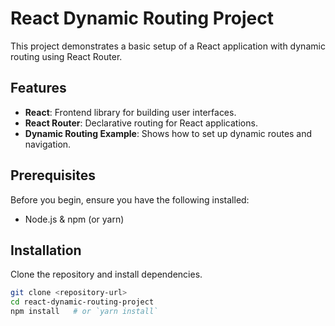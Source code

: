 # React Dynamic Routing Project

This project demonstrates a basic setup of a React application with dynamic routing using React Router.

## Features

- **React**: Frontend library for building user interfaces.
- **React Router**: Declarative routing for React applications.
- **Dynamic Routing Example**: Shows how to set up dynamic routes and navigation.

## Prerequisites

Before you begin, ensure you have the following installed:

- Node.js & npm (or yarn)

## Installation

Clone the repository and install dependencies.

```bash
git clone <repository-url>
cd react-dynamic-routing-project
npm install   # or `yarn install`
